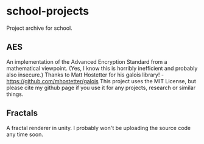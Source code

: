 # school-projects
Project archive for school.

## AES
An implementation of the Advanced Encryption Standard from a mathematical viewpoint. (Yes, I know this is horribly inefficient and probably also insecure.)
Thanks to Matt Hostetter for his galois library! - https://github.com/mhostetter/galois
This project uses the MIT License, but please cite my github page if you use it for any projects, research or similar things.

## Fractals
A fractal renderer in unity. I probably won't be uploading the source code any time soon.
